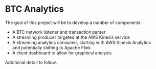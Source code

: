 # BTC Analytics
The goal of this project will be to develop a number of components:
* A BTC network listener and transaction parser
* A streaming producer targeted at the AWS Kinesis service
* A streaming analytics consumer, starting with AWS Kinesis Analytics and potentially shifting to Apache Flink
* A client dashboard to allow for graphical analysis

Additional detail to follow.
